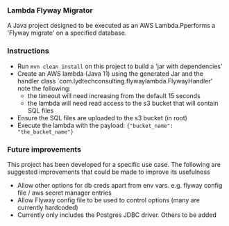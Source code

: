 ### Lambda Flyway Migrator

A Java project designed to be executed as an AWS Lambda.Pperforms a 'Flyway migrate' on a specified database.

### Instructions
* Run `mvn clean install` on this project to build a 'jar with dependencies'
* Create an AWS lambda (Java 11) using the generated Jar and the handler class `com.lydtechconsulting.flywaylambda.FlywayHandler' note the following:
  * the timeout will need increasing from the default 15 seconds
  * the lambda will need read access to the s3 bucket that will contain SQL files
* Ensure the SQL files are uploaded to the s3 bucket (in root)
* Execute the lambda with the payload: `{"bucket_name": "the_bucket_name"}`

### Future improvements
This project has been developed for a specific use case. The following are suggested improvements that could be made to improve its usefulness
- Allow other options for db creds apart from env vars. e.g. flyway config file / aws secret manager entries
- Allow Flyway config file to be used to control options (many are currently hardcoded)
- Currently only includes the Postgres JDBC driver. Others to be added

